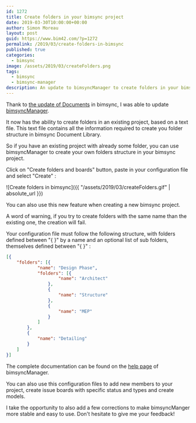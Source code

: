 ```yaml
---
id: 1272
title: Create folders in your bimsync project
date: 2019-03-30T10:00:00+00:00
author: Simon Moreau
layout: post
guid: https://www.bim42.com/?p=1272
permalink: /2019/03/create-folders-in-bimsync
published: true
categories:
  - bimsync
image: /assets/2019/03/createFolders.png
tags:
  - bimsync
  - bimsync-manager
description: An update to bimsyncManager to create folders in your bimsync project
---
```

Thank to [the update of Documents](https://catenda.no/blog/new-feature-release-for-documents-in-bimsync) in bimsync, I was able to update [bimsyncManager](https://bimsyncmanager.firebaseapp.com).

It now has the ability to create folders in an existing project, based on a text file. This text file contains all the information required to create you folder structure in bimsync Document Library.

So if you have an existing project with already some folder, you can use bimsyncManager to create your own folders structure in your bimsync project.

Click on "Create folders and boards" button, paste in your configuration file and select "Create" :

![Create folders in bimsync]({{ "/assets/2019/03/createFolders.gif" | absolute_url }})

You can also use this new feature when creating a new bimsync project.

A word of warning, if you try to create folders with the same name than the existing one, the creation will fail.

Your configuration file must follow the following structure, with folders defined between "{ }" by a name and an optional list of sub folders, themselves defined between "{ }" :

```json
[{
    "folders": [{
            "name": "Design Phase",
            "folders": [{
                    "name": "Architect"
                },
                {
                    "name": "Structure"
                },
                {
                    "name": "MEP"
                }
            ]
        },
        {
            "name": "Detailing"
        }
    ]
}]
```

The complete documentation can be found on the [help page](https://bimsyncmanager.firebaseapp.com/documentation) of bimsyncManager.

You can also use this configuration files to add new members to your project, create issue boards with specific status and types and create models.

I take the opportunity to also add a few corrections to make bimsyncManger more stable and easy to use. Don't hesitate to give me your feedback!